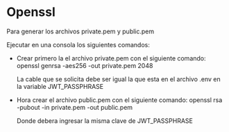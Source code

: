 # Openssl
Para generar los archivos private.pem y public.pem

Ejecutar en una consola los siguientes comandos:

 - Crear primero la el archivo private.pem con el siguiente comando:
   openssl genrsa -aes256 -out private.pem 2048
   
    La cable que se solicita debe ser igual la que esta
    en el archivo .env en la variable JWT_PASSPHRASE
- Hora crear el archivo public.pem con el siguiente comando:
  openssl rsa -pubout -in private.pem -out public.pem
 
  Donde debera ingresar la misma clave de JWT_PASSPHRASE